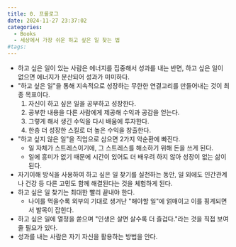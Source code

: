```yaml
---
title: 0. 프롤로그
date: 2024-11-27 23:37:02
categories:
  - Books
  - 세상에서 가장 쉬운 하고 싶은 일 찾는 법
#tags:
---
```

- 하고 싶은 일이 있는 사람은 에너지를 집중해서 성과를 내는 반면, 하고 싶은 일이 없으면 에너지가 분산되어 성과가 미미하다.
- "하고 싶은 일"을 통해 지속적으로 성장하는 무한한 연결고리를 만들어내는 것이 최종 목표이다.
  1. 자신이 하고 싶은 일을 공부하고 성장한다.
  2. 공부한 내용을 다른 사람에게 제공해 수익과 공감을 얻는다.
  3. 그렇게 해서 생긴 수익을 다시 배움에 투자한다.
  4. 한층 더 성장한 스킬로 더 높은 수익을 창출한다.
- "하고 싶지 않은 일"을 직업으로 삼으면 2가지 악순환에 빠진다.
  - 일 자체가 스트레스이기에, 그 스트레스를 해소하기 위해 돈을 쓰게 된다.
  - 일에 흥미가 없기 때문에 시간이 있어도 더 배우려 하지 않아 성장이 없는 삶이 된다.
- 자기이해 방식을 사용하여 하고 싶은 일 찾기를 실천하는 동안, 일 외에도 인간관계나 건강 등 다른 고민도 함께 해결된다는 것을 체험하게 된다.
- 하고 싶은 일 찾기는 최대한 빨리 끝내야 한다.
  - 나이를 먹을수록 외부의 기대로 생겨난 "해야할 일"에 얽매이고 이를 핑계되면서 발목이 잡힌다.
- 하고 싶은 일에 열정을 쏟으며 "인생은 살면 살수록 더 즐겁다."라는 것을 직접 보여줄 필요가 있다.
- 성과를 내는 사람은 자기 자신을 활용하는 방법을 안다.